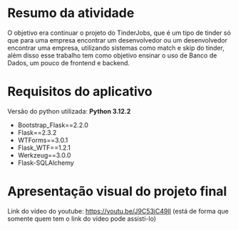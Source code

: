 # Resumo da atividade
O objetivo era continuar o projeto do TinderJobs, que é um tipo de tinder só que para uma empresa encontrar um desenvolvedor ou um desenvolvedor encontrar uma empresa, utilizando sistemas como match e skip do tinder, além disso esse trabalho tem como objetivo ensinar o uso de Banco de Dados, um pouco de frontend e backend.

# Requisitos do aplicativo
Versão do python utilizada: __Python 3.12.2__
* Bootstrap_Flask==2.2.0
*   Flask==2.3.2
*  WTForms==3.0.1
*  Flask_WTF==1.2.1
* Werkzeug==3.0.0
*   Flask-SQLAlchemy

# Apresentação visual do projeto final
Link do vídeo do youtube: https://youtu.be/J9C53iC49lI (está de forma que somente quem tem o link do vídeo pode assisti-lo)
